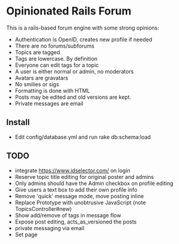 Opinionated Rails Forum
=======================

This is a rails-based forum engine with some strong opinions:

 - Authentication is OpenID, creates new profile if needed
 - There are no forums/subforums
 - Topics are tagged
 - Tags are lowercase. By definition
 - Everyone can edit tags for a topic
 - A user is either normal or admin, no moderators
 - Avatars are gravatars
 - No smilies or sigs
 - Formatting is done with HTML
 - Posts may be edited and old versions are kept.
 - Private messages are email

## Install

 - Edit config/database.yml and run rake db:schema:load

## TODO

 - integrate https://www.idselector.com/ on login
 - Reserve topic title editing for original poster and admins
 - Only admins should have the Admin checkbox on profile editing
 - Give users a text box to add their own profile info
 - Remove 'quick' message mode, move posting inline
 - Replace Prototype with unobtrusive JavaScript (note TopicsController#new)
 - Show add/remove of tags in message flow
 - Expose post editing, acts_as_versioned the posts
 - private messaging via email
 - Set page <title> based on page contents
 - Feeds for new topics (all and by tag), new posts (all and by tag)
 - Create Search page using Google Site Search
 - Admin: option to split topics
 - Mark some tags as usable only by admins

